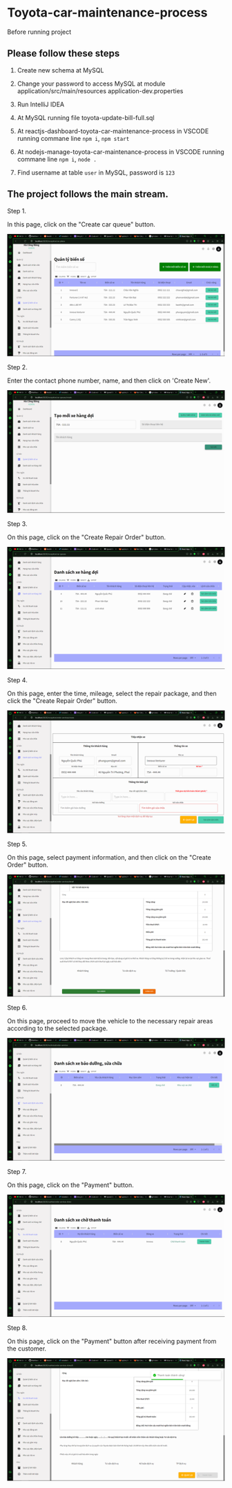 # Toyota-car-maintenance-process

Before running project

## Please follow these steps

1. Create new schema at MySQL

2. Change your password to access MySQL at module application/src/main/resources application-dev.properties

3. Run IntelliJ IDEA 

4. At MySQL running file toyota-update-bill-full.sql

5. At reactjs-dashboard-toyota-car-maintenance-process in VSCODE running commane line
 `npm i`,  `npm start`

6. At nodejs-manage-toyota-car-maintenance-process in VSCODE running commane line 
 `npm i`,  `node .`

7. Find username at table `user` in MySQL, password is `123`

## The project follows the main stream.

Step 1. 

In this page, click on the "Create car queue" button.

![Main Stream Image](img-step/Step-1.png)

Step 2.

Enter the contact phone number, name, and then click on 'Create New'.

![Main Stream Image](img-step/Step-2.png)

Step 3.

On this page, click on the "Create Repair Order" button.

![Main Stream Image](img-step/Step-3.png)

Step 4.

On this page, enter the time, mileage, select the repair package, and then click the "Create Repair Order" button.

![Main Stream Image](img-step/Step-4.png)

Step 5. 

On this page, select payment information, and then click on the "Create Order" button.

![Main Stream Image](img-step/Step-5.png)

Step 6.

On this page, proceed to move the vehicle to the necessary repair areas according to the selected package.

![Main Stream Image](img-step/Step-6.png)

Step 7.

On this page, click on the "Payment" button.

![Main Stream Image](img-step/Step-7.png)

Step 8.

On this page, click on the "Payment" button after receiving payment from the customer.

![Main Stream Image](img-step/Step-8.png)


